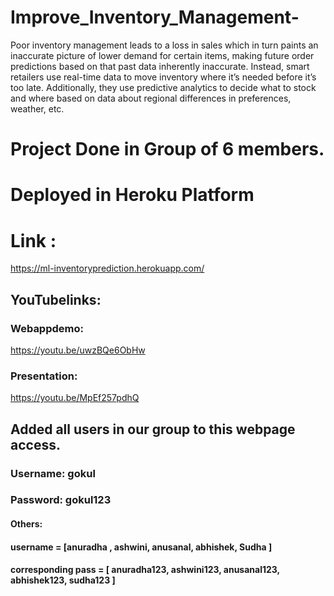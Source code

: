 # Improve_Inventory_Management-
Poor inventory management leads to a loss in sales which in turn paints an inaccurate picture of lower demand for certain items, making future order predictions based on that past data inherently inaccurate. Instead, smart retailers use real-time data to move inventory where it’s needed before it’s too late. Additionally, they use predictive analytics to decide what to stock and where based on data about regional differences in preferences, weather, etc.
# Project Done in Group of 6 members.
# Deployed in Heroku Platform
# Link :
https://ml-inventoryprediction.herokuapp.com/

## YouTubelinks:
### Webappdemo:
https://youtu.be/uwzBQe6ObHw

### Presentation:
https://youtu.be/MpEf257pdhQ

## Added all users in our group to this webpage access.
### Username: gokul
### Password: gokul123
#### Others:
#### username = [anuradha , ashwini, anusanal, abhishek, Sudha ]
#### corresponding pass = [ anuradha123, ashwini123, anusanal123, abhishek123, sudha123 ]


